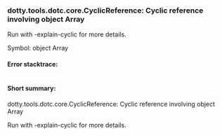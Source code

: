### dotty.tools.dotc.core.CyclicReference: Cyclic reference involving object Array

 Run with -explain-cyclic for more details.

Symbol: object Array

#### Error stacktrace:

```

```
#### Short summary: 

dotty.tools.dotc.core.CyclicReference: Cyclic reference involving object Array

 Run with -explain-cyclic for more details.